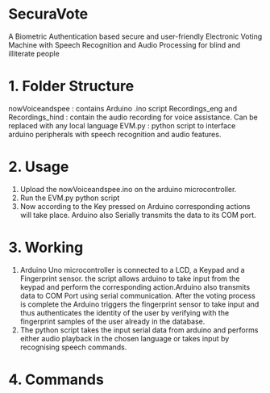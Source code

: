 # SecuraVote
A Biometric Authentication based secure and user-friendly Electronic Voting Machine with Speech Recognition and Audio Processing for blind and illiterate people


# 1. Folder Structure

nowVoiceandspee : contains Arduino .ino script 
Recordings_eng and Recordings_hind : contain the audio recording for voice assistance. Can be replaced with any local language
EVM.py : python script to interface arduino peripherals with speech recognition and audio features.

# 2. Usage

1. Upload the nowVoiceandspee.ino on the arduino microcontroller.
2. Run the EVM.py python script
3. Now according to the Key pressed on Arduino corresponding actions will take place. Arduino also Serially transmits the data to its COM port.

# 3. Working

1. Arduino Uno microcontroller is connected to a LCD, a Keypad and a Fingerprint sensor. the script allows arduino to take input from the keypad and perform the corresponding
   action.Arduino also transmits data to COM Port using serial communication. After the voting process is complete the Arduino triggers the fingerprint sensor to take input and
   thus authenticates the identity of the user by verifying with the fingerprint samples of the user already in the database.
2. The python script takes the input serial data from arduino and performs either audio playback in the chosen language or takes input by recognising speech commands.

# 4. Commands

